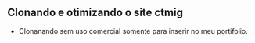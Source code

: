## Clonando e otimizando  o site ctmig

- Clonanando sem uso comercial somente para inserir no meu portifolio.